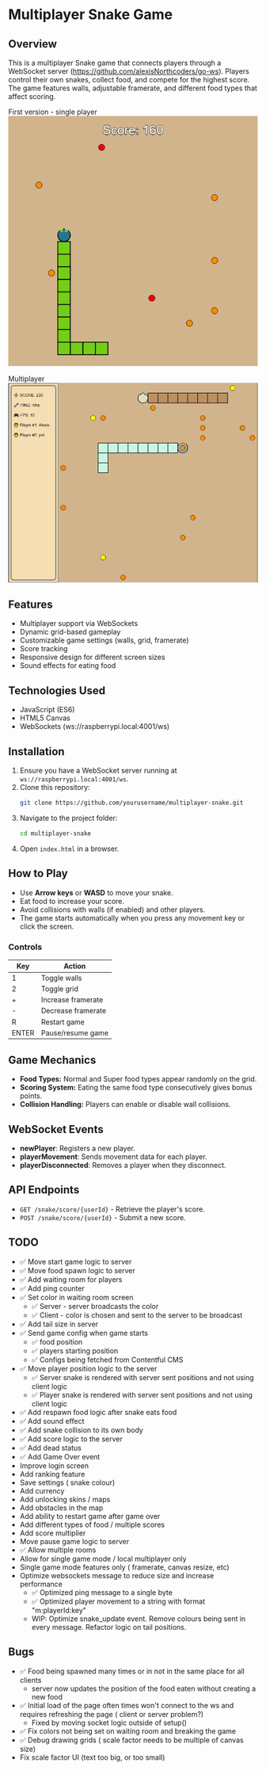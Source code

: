# Multiplayer Snake Game

## Overview
This is a multiplayer Snake game that connects players through a WebSocket server (https://github.com/alexisNorthcoders/go-ws). Players control their own snakes, collect food, and compete for the highest score. The game features walls, adjustable framerate, and different food types that affect scoring.

First version - single player
![alt text](image.png)

Multiplayer
![alt text](multiplayer.png)

## Features
- Multiplayer support via WebSockets
- Dynamic grid-based gameplay
- Customizable game settings (walls, grid, framerate)
- Score tracking
- Responsive design for different screen sizes
- Sound effects for eating food

## Technologies Used
- JavaScript (ES6)
- HTML5 Canvas
- WebSockets (ws://raspberrypi.local:4001/ws)

## Installation
1. Ensure you have a WebSocket server running at `ws://raspberrypi.local:4001/ws`.
2. Clone this repository:
   ```sh
   git clone https://github.com/yourusername/multiplayer-snake.git
   ```
3. Navigate to the project folder:
   ```sh
   cd multiplayer-snake
   ```
4. Open `index.html` in a browser.

## How to Play
- Use **Arrow keys** or **WASD** to move your snake.
- Eat food to increase your score.
- Avoid collisions with walls (if enabled) and other players.
- The game starts automatically when you press any movement key or click the screen.

### Controls
| Key | Action |
|-----|--------|
| 1 | Toggle walls |
| 2 | Toggle grid |
| + | Increase framerate |
| - | Decrease framerate |
| R | Restart game |
| ENTER | Pause/resume game |

## Game Mechanics
- **Food Types:** Normal and Super food types appear randomly on the grid.
- **Scoring System:** Eating the same food type consecutively gives bonus points.
- **Collision Handling:** Players can enable or disable wall collisions.

## WebSocket Events
- **newPlayer**: Registers a new player.
- **playerMovement**: Sends movement data for each player.
- **playerDisconnected**: Removes a player when they disconnect.

## API Endpoints
- `GET /snake/score/{userId}` - Retrieve the player's score.
- `POST /snake/score/{userId}` - Submit a new score.

## TODO
- ✅ Move start game logic to server  
- ✅ Move food spawn logic to server
- ✅ Add waiting room for players
- ✅ Add ping counter
- ✅ Set color in waiting room screen
   - ✅ Server - server broadcasts the color
   - ✅ Client - color is chosen and sent to the server to be broadcast
- ✅ Add tail size in server
- ✅ Send game config when game starts 
   - ✅ food position
   - ✅ players starting position
   - ✅ Configs being fetched from Contentful CMS
- ✅ Move player position logic to the server
   - ✅ Server snake is rendered with server sent positions and not using client logic  
   - ✅ Player snake is rendered with server sent positions and not using client logic
- ✅ Add respawn food logic after snake eats food
- ✅ Add sound effect
- ✅ Add snake collision to its own body
- ✅ Add score logic to the server
- ✅ Add dead status
- ✅ Add Game Over event
- Improve login screen
- Add ranking feature
- Save settings ( snake colour)
- Add currency
- Add unlocking skins / maps
- Add obstacles in the map
- Add ability to restart game after game over
- Add different types of food / multiple scores
- Add score multiplier
- Move pause game logic to server
- ✅ Allow multiple rooms
- Allow for single game mode / local multiplayer only
- Single game mode features only ( framerate, canvas resize, etc)
- Optimize websockets message to reduce size and increase performance
   - ✅ Optimized ping message to a single byte
   - ✅ Optimized player movement to a string with format "m:playerId:key"
   - WIP: Optimize snake_update event. Remove colours being sent in every message. Refactor logic on tail positions.

## Bugs
- ✅ Food being spawned many times or in not in the same place for all clients 
   - server now updates the position of the food eaten without creating a new food
- ✅ Initial load of the page often times won't connect to the ws and requires refreshing the page ( client or server problem?)
   - Fixed by moving socket logic outside of setup() 
- ✅ Fix colors not being set on waiting room and breaking the game 
- ✅ Debug drawing grids ( scale factor needs to be multiple of canvas size)
- Fix scale factor UI (text too big, or too small)